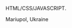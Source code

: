 HTML/CSS/JAVASCRIPT. 

Mariupol, Ukraine
<!---
Ukrop54/Ukrop54 is a ✨ special ✨ repository because its `README.md` (this file) appears on your GitHub profile.
You can click the Preview link to take a look at your changes.
--->
